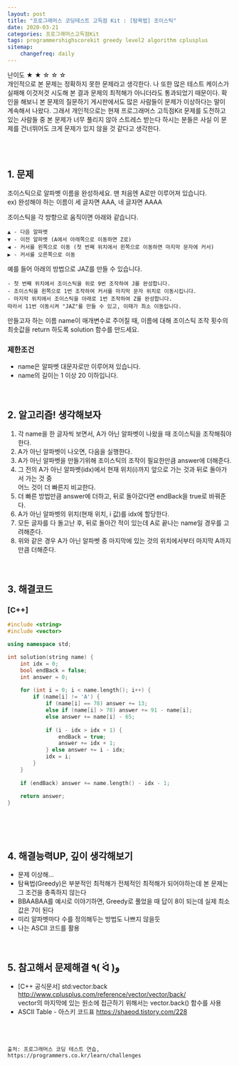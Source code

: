 ```yaml
---
layout: post
title: "프로그래머스 코딩테스트 고득점 Kit : [탐욕법] 조이스틱"
date: 2020-03-21
categories: 프로그래머스고득점Kit
tags: programmershighscorekit greedy level2 algorithm cplusplus
sitemap:
    changefreq: daily
---
```


난이도 ★ ★ ☆ ☆ ☆  
개인적으로 본 문제는 정확하지 못한 문제라고 생각한다. 나 또한 많은 테스트 케이스가 실패해 이것저것 시도해 본 결과 문제의 최적해가 아니더라도 통과되었기 때문이다. 확인을 해보니 본 문제의 질문하기 게시판에서도 많은 사람들이 문제가 이상하다는 말이 계속해서 나왔다. 그래서 개인적으로는 현재 프로그래머스 고득점Kit 문제를 도전하고 있는 사람들 중 본 문제가 너무 풀리지 않아 스트레스 받는다 하시는 분들은 사실 이 문제를 건너뛰어도 크게 문제가 있지 않을 것 같다고 생각한다.  
<br/>

<br/>

## 1. 문제
조이스틱으로 알파벳 이름을 완성하세요. 맨 처음엔 A로만 이루어져 있습니다.  
ex) 완성해야 하는 이름이 세 글자면 AAA, 네 글자면 AAAA  

조이스틱을 각 방향으로 움직이면 아래와 같습니다.  
```
▲ - 다음 알파벳
▼ - 이전 알파벳 (A에서 아래쪽으로 이동하면 Z로)
◀ - 커서를 왼쪽으로 이동 (첫 번째 위치에서 왼쪽으로 이동하면 마지막 문자에 커서)
▶ - 커서를 오른쪽으로 이동
```

예를 들어 아래의 방법으로 JAZ를 만들 수 있습니다.  
```
- 첫 번째 위치에서 조이스틱을 위로 9번 조작하여 J를 완성합니다.
- 조이스틱을 왼쪽으로 1번 조작하여 커서를 마지막 문자 위치로 이동시킵니다.
- 마지막 위치에서 조이스틱을 아래로 1번 조작하여 Z를 완성합니다.
따라서 11번 이동시켜 "JAZ"를 만들 수 있고, 이때가 최소 이동입니다.
```

만들고자 하는 이름 name이 매개변수로 주어질 때, 이름에 대해 조이스틱 조작 횟수의 최솟값을 return 하도록 solution 함수를 만드세요.  

### 제한조건
- name은 알파벳 대문자로만 이루어져 있습니다.
- name의 길이는 1 이상 20 이하입니다.
<br/><br/><br/>

## 2. 알고리즘! 생각해보자
1. 각 name을 한 글자씩 보면서, A가 아닌 알파벳이 나왔을 때 조이스틱을 조작해줘야 한다.  
2. A가 아닌 알파벳이 나오면, 다음을 실행한다.  
3. A가 아닌 알파벳을 만들기위해 조이스틱의 조작이 필요한만큼 answer에 더해준다.  
4. 그 전의 A가 아닌 알파벳(idx)에서 현재 위치(i)까지 앞으로 가는 것과 뒤로 돌아가서 가는 것 중  
어느 것이 더 빠른지 비교한다.  
5. 더 빠른 방법만큼 answer에 더하고, 뒤로 돌아갔다면 endBack을 true로 바꿔준다.  
6. A가 아닌 알파벳의 위치(현재 위치, i 값)를 idx에 할당한다.  
7. 모든 글자를 다 돌고난 후, 뒤로 돌아간 적이 있는데 A로 끝나는 name일 경우를 고려해준다.  
8. 위와 같은 경우 A가 아닌 알파벳 중 마지막에 있는 것의 위치에서부터 마지막 A까지만큼 더해준다.  
<br/><br/>

## 3. 해결코드
### [C++]
```c++
#include <string>
#include <vector>

using namespace std;

int solution(string name) {
    int idx = 0;
    bool endBack = false;
    int answer = 0;
    
    for (int i = 0; i < name.length(); i++) {
        if (name[i] != 'A') {
            if (name[i] == 78) answer += 13;
            else if (name[i] > 78) answer += 91 - name[i];
            else answer += name[i] - 65;
            
            if (i - idx > idx + 1) {
                endBack = true;
                answer += idx + 1;
            } else answer += i - idx;
            idx = i;
        }
    }
    
    if (endBack) answer += name.length() - idx - 1;
    
    return answer;
}
```
<br/><br/><br/>

## 4. 해결능력UP, 깊이 생각해보기
- 문제 이상해...
- 탐욕법(Greedy)은 부분적인 최적해가 전체적인 최적해가 되어야하는데 본 문제는 그 조건을 충족하지 않는다
- BBAABAA를 예시로 이야기하면, Greedy로 풀었을 때 답이 8이 되는데 실제 최소 값은 7이 된다
- 미리 알파벳마다 수를 정의해두는 방법도 나쁘지 않을듯
- 나는 ASCII 코드를 활용
<br/><br/><br/>

## 5. 참고해서 문제해결 ٩( ᐛ )و
- [C++ 공식문서] std:vector:back <http://www.cplusplus.com/reference/vector/vector/back/>  
vector의 마지막에 있는 원소에 접근하기 위해서는 vector.back() 함수를 사용
- ASCII Table - 아스키 코드표 <https://shaeod.tistory.com/228>  
<br/><br/><br/>

```
출처: 프로그래머스 코딩 테스트 연습, https://programmers.co.kr/learn/challenges
```